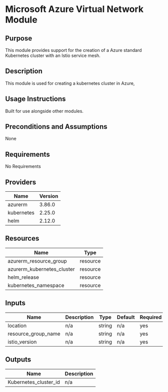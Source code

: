 # Microsoft Azure Virtual Network Module

## Purpose
This module provides support for the creation of a Azure standard Kubernetes cluster with an Istio service mesh.

## Description
This module is used for creating a kubernetes cluster in Azure,

## Usage Instructions
Built for use alongside other modules.

## Preconditions and Assumptions

None

## Requirements

No Requirements

## Providers


| Name       | Version |
|------------|---------|
| azurerm    | 3.86.0  |
| kubernetes | 2.25.0  |
| helm       | 2.12.0  |



## Resources

| Name                                             | Type     |
|--------------------------------------------------|----------|
| azurerm_resource_group                           | resource |
| azurerm_kubernetes_cluster                       | resource |
| helm_release                                     | resource |
| kubernetes_namespace                             | resource |


## Inputs

| Name                | Description | Type   | Default | Required |
|---------------------|-------------|--------|---------|----------|
| location            | n/a         | string | n/a     | yes      |
| resource_group_name | n/a         | string | n/a     | yes      |
| istio_version       | n/a         | string | n/a     | yes      |

## Outputs

| Name                  | Description |
|-----------------------|-------------|
| Kubernetes_cluster_id | n/a         |

